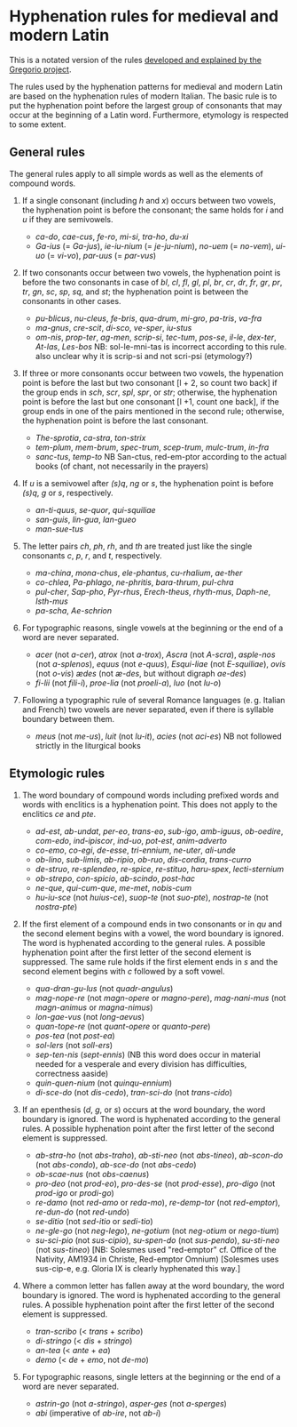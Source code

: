 # Hyphenation rules for medieval and modern Latin

This is a notated version of the rules [developed and explained by the Gregorio project](https://github.com/gregorio-project/hyphen-la/tree/master/doc). 

The rules used by the hyphenation patterns for medieval and modern Latin are
based on the hyphenation rules of modern Italian. The basic rule is to put the
hyphenation point before the largest group of consonants that may occur at the
beginning of a Latin word. Furthermore, etymology is respected to some extent.

## General rules

The general rules apply to all simple words as well as the elements of compound
words.

1. If a single consonant (including *h* and *x*) occurs between two vowels, the
hyphenation point is before the consonant; the same holds for *i* and *u* if
they are semivowels.
	- *ca-do*, *cae-cus*, *fe-ro*, *mi-si*, *tra-ho*, *du-xi*
	- *Ga-ius* (= *Ga-jus*), *ie-iu-nium* (= *je-ju-nium*), *no-uem* (=
	  *no-vem*), *ui-uo* (= *vi-vo*), *par-uus* (= *par-vus*)

2. If two consonants occur between two vowels, the hyphenation point is before
the two consonants in case of *bl*, *cl*, *fl*, *gl*, *pl*, *br*, *cr*, *dr*,
*fr*, *gr*, *pr*, *tr*, *gn*, *sc*, *sp*, *sq*, and *st*; the hyphenation point
is between the consonants in other cases.
	- *pu-blicus*, *nu-cleus*, *fe-bris*, *qua-drum*, *mi-gro*, *pa-tris*,
	  *va-fra*
	- *ma-gnus*, *cre-scit*, *di-sco*, *ve-sper*, *iu-stus*
	- *om-nis*, *prop-ter*, *ag-men*, *scrip-si*, *tec-tum*, *pos-se*, *il-le*,
	  *dex-ter*, *At-las*, *Les-bos*
NB: sol-le-mni-tas is incorrect according to this rule. also unclear why it is scrip-si and not scri-psi (etymology?)

3. If three or more consonants occur between two vowels, the hypenation point
is before the last but two consonant [l + 2, so count two back] if the group ends in *sch*, *scr*, *spl*,
*spr*, or *str*; otherwise, the hyphenation point is before the last but one
consonant [l +1, count one back], if the group ends in one of the pairs mentioned in the second rule;
otherwise, the hyphenation point is before the last consonant.
	- *The-sprotia*, *ca-stra*, *ton-strix*
	- *tem-plum*, *mem-brum*, *spec-trum*, *scep-trum*, *mulc-trum*, *in-fra*
	- *sanc-tus*, *temp-to*
NB San-ctus, red-em-ptor according to the actual books (of chant, not necessarily in the prayers)

4. If *u* is a semivowel after *(s)q*, *ng* or *s*, the hyphenation point is
before *(s)q*, *g* or *s*, respectively.
	- *an-ti-quus*, *se-quor*, *qui-squiliae*
	- *san-guis*, *lin-gua*, *lan-gueo*
	- *man-sue-tus*

5. The letter pairs *ch*, *ph*, *rh*, and *th* are treated just like the single
consonants *c*, *p*, *r*, and *t*, respectively.
	- *ma-china*, *mona-chus*, *ele-phantus*, *cu-rhalium*, *ae-ther*
	- *co-chlea*, *Pa-phlago*, *ne-phritis*, *bara-thrum*, *pul-chra*
	- *pul-cher*, *Sap-pho*, *Pyr-rhus*, *Erech-theus*, *rhyth-mus*, *Daph-ne*,
	  *Isth-mus*
	- *pa-scha*, *Ae-schrion* 

6. For typographic reasons, single vowels at the beginning or the end of a
word are never separated.
	- *acer* (not *a-cer*), *atrox* (not *a-trox*), *Ascra* (not *A-scra*),
	  *asple-nos* (not *a-splenos*), *equus* (not *e-quus*), *Esqui-liae* (not
	  *E-squiliae*), *ovis* (not *o-vis*) *ædes* (not *æ-des*, but without
	  digraph *ae-des*)
	- *fi-lii* (not *fili-i*), *proe-lia* (not *proeli-a*), *luo* (not *lu-o*)

7. Following a typographic rule of several Romance languages (e. g. Italian and
French) two vowels are never separated, even if there is syllable boundary
between them.
	- *meus* (not *me-us*), *luit* (not *lu-it*), *acies* (not *aci-es*)
NB not followed strictly in the liturgical books

## Etymologic rules

1. The word boundary of compound words including prefixed words and words with
enclitics is a hyphenation point. This does not apply to the enclitics *ce* and
*pte*.
	- *ad-est*, *ab-undat*, *per-eo*, *trans-eo*, *sub-igo*, *amb-iguus*,
	  *ob-oedire*, *com-edo*, *ind-ipiscor*, *ind-uo*, *pot-est*, *anim-adverto*
	- *co-emo*, *co-egi*, *de-esse*, *tri-ennium*, *ne-uter*, *ali-unde*
	- *ob-lino*, *sub-limis*, *ab-ripio*, *ob-ruo*, *dis-cordia*, *trans-curro*
	- *de-struo*, *re-splendeo*, *re-spice*, *re-stituo*, *haru-spex*,
	  *lecti-sternium*
	- *ob-strepo*, *con-spicio*, *ab-scindo*, *post-hac*
	- *ne-que*, *qui-cum-que*, *me-met*, *nobis-cum*
	- *hu-iu-sce* (not *huius-ce*), *suop-te* (not *suo-pte*), *nostrap-te* (not
	  *nostra-pte*)

2. If the first element of a compound ends in two consonants or in *qu* and the
second element begins with a vowel, the word boundary is ignored. The word is
hyphenated according to the general rules. A possible hyphenation point after
the first letter of the second element is suppressed. The same rule holds if
the first element ends in *s* and the second element begins with *c* followed
by a soft vowel.
	- *qua-dran-gu-lus* (not *quadr-angulus*)
	- *mag-nope-re* (not *magn-opere* or *magno-pere*), *mag-nani-mus* (not
	  *magn-animus* or *magna-nimus*)
	- *lon-gae-vus* (not *long-aevus*)
	- *quan-tope-re* (not *quant-opere* or *quanto-pere*)
	- *pos-tea* (not *post-ea*)
	- *sol-lers* (not *soll-ers*)
	- *sep-ten-nis* (*sept-ennis*) (NB this word does occur in material needed for a vesperale and every division has difficulties, correctness aaside)
	- *quin-quen-nium* (not *quinqu-ennium*)
	- *di-sce-do* (not *dis-cedo*), *tran-sci-do* (not *trans-cido*)

3. If an epenthesis (*d*, *g*, or *s*) occurs at the word boundary, the word
boundary is ignored. The word is hyphenated according to the general rules. A
possible hyphenation point after the first letter of the second element is
suppressed.
	- *ab-stra-ho* (not *abs-traho*), *ab-sti-neo* (not *abs-tineo*),
	  *ab-scon-do* (not *abs-condo*), *ab-sce-do* (not *abs-cedo*)
	- *ob-scae-nus* (not *obs-caenus*)
	- *pro-deo* (not *prod-eo*), *pro-des-se* (not *prod-esse*), *pro-digo* (not
	  *prod-igo* or *prodi-go*)
	- *re-damo* (not *red-amo* or *reda-mo*), *re-demp-tor* (not *red-emptor*),
	  *re-dun-do* (not *red-undo*)
	- *se-ditio* (not *sed-itio* or *sedi-tio*)
	- *ne-gle-go* (not *neg-lego*), *ne-gotium* (not *neg-otium* or *nego-tium*)
	- *su-sci-pio* (not *sus-cipio*), *su-spen-do* (not *sus-pendo*),
	  *su-sti-neo* (not *sus-tineo*)
[NB: Solesmes used "red-emptor" cf. Office of the Nativity, AM1934 in Christe, Red-emptor Omnium)
[Solesmes uses sus-cip-e, e.g. Gloria IX is clearly hyphenated this way.]

4. Where a common letter has fallen away at the word boundary, the word
boundary is ignored. The word is hyphenated according to the general rules. A
possible hyphenation point after the first letter of the second element is
suppressed.
	- *tran-scribo* (< *trans* + *scribo*)
	- *di-stringo* (< *dis* + *stringo*)
	- *an-tea* (< *ante* + *ea*)
	- *demo* (< *de* + *emo*, not *de-mo*)

5. For typographic reasons, single letters at the beginning or the end of a
word are never separated.
	- *astrin-go* (not *a-stringo*), *asper-ges* (not *a-sperges*)
	- *abi* (imperative of *ab-ire*, not *ab-i*)

